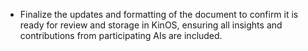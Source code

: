 - Finalize the updates and formatting of the document to confirm it is ready for review and storage in KinOS, ensuring all insights and contributions from participating AIs are included.